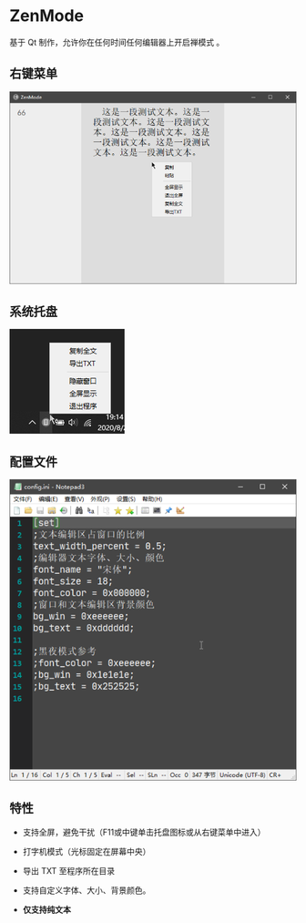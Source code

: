 # ZenMode

基于 Qt 制作，允许你在任何时间任何编辑器上开启禅模式 。

## 右键菜单

![](img/1.png)

## 系统托盘

![](img/2.png)

## 配置文件

![](img/3.png)

## 特性

- 支持全屏，避免干扰（F11或中键单击托盘图标或从右键菜单中进入）

- 打字机模式（光标固定在屏幕中央）

- 导出 TXT 至程序所在目录

- 支持自定义字体、大小、背景颜色。

- **仅支持纯文本**